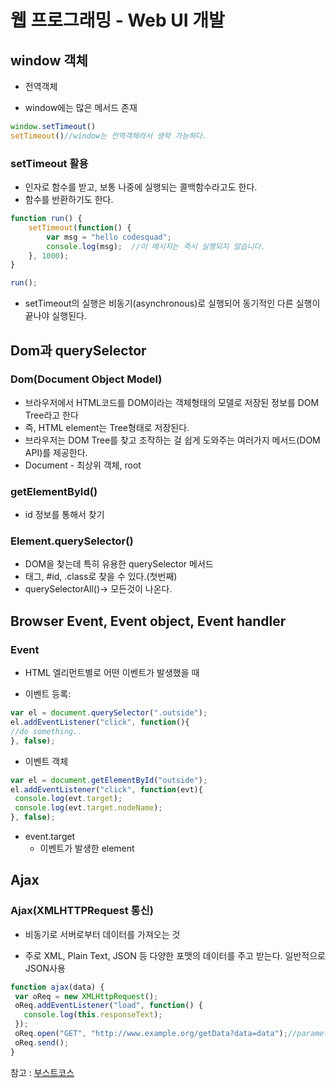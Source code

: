 # 웹 프로그래밍 - Web UI 개발
## window 객체

- 전역객체

- window에는 많은 메서드 존재

```javascript
window.setTimeout()
setTimeout()//window는 전역객체라서 생략 가능하다.
```

### setTimeout 활용

- 인자로 함수를 받고, 보통 나중에 실행되는 콜백함수라고도 한다.
- 함수를 반환하기도 한다.

```javascript
function run() {
    setTimeout(function() {
        var msg = "hello codesquad";
        console.log(msg);  //이 메시지는 즉시 실행되지 않습니다.
    }, 1000);
}

run();
```

- setTimeout의 실행은 비동기(asynchronous)로 실행되어 동기적인 다른 실행이 끝나야 실행된다.



## Dom과 querySelector

### Dom(Document Object Model)

- 브라우저에서 HTML코드를 DOM이라는 객체형태의 모델로 저장된 정보를 DOM Tree라고 한다
- 즉, HTML element는 Tree형태로 저장된다. 
- 브라우저는 DOM Tree를 찾고 조작하는 걸 쉽게 도와주는 여러가지 메서드(DOM API)를 제공한다.
- Document - 최상위 객체, root

### getElementById()

- id 정보를 통해서 찾기

### **Element.querySelector()**

- DOM을 찾는데 특히 유용한 querySelector 메서드
- 태그,  #id, .class로 찾을 수 있다.(첫번째)
- querySelectorAll()-> 모든것이 나온다.



## Browser Event, Event object, Event handler

### Event

- HTML 엘리먼트별로 어떤 이벤트가 발생했을 때

- 이벤트 등록: 

```javascript
var el = document.querySelector(".outside");
el.addEventListener("click", function(){
//do something..
}, false);
```

- 이벤트 객체

```javascript
var el = document.getElementById("outside");
el.addEventListener("click", function(evt){
 console.log(evt.target);
 console.log(evt.target.nodeName);
}, false);
```

- event.target
  - 이벤트가 발생한 element	



## Ajax

### Ajax(XMLHTTPRequest 통신)

- 비동기로 서버로부터 데이터를 가져오는 것

- 주로 XML, Plain Text, JSON 등 다양한 포맷의 데이터를 주고 받는다. 일반적으로 JSON사용

```javascript
function ajax(data) {
 var oReq = new XMLHttpRequest();
 oReq.addEventListener("load", function() {
   console.log(this.responseText);
 });    
 oReq.open("GET", "http://www.example.org/getData?data=data");//parameter를 붙여서 보낼수있음. 
 oReq.send();
}
```





























참고 : [부스트코스](https://www.edwith.org/boostcourse-web/lecture/16700/)